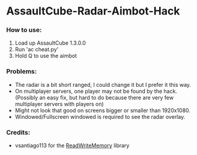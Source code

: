 # AssaultCube-Radar-Aimbot-Hack
### How to use:
1. Load up AssaultCube 1.3.0.0
2. Run 'ac cheat.py'
3. Hold Q to use the aimbot

### Problems:
* The radar is a bit short ranged, I could change it but I prefer it this way.
* On multiplayer servers, one player may not be found by the hack. (Possibly an easy fix, but hard to do because there are very few multiplayer servers with players on)
* Might not look that good on screens bigger or smaller than 1920x1080.
* Windowed/Fullscreen windowed is required to see the radar overlay.

### Credits:
* vsantiago113 for the [ReadWriteMemory](https://github.com/vsantiago113/ReadWriteMemory) library
